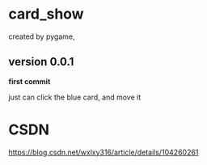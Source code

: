 # card_show
 created by pygame,

## version 0.0.1

__first commit__

just can click the blue card, and move it

# CSDN
https://blog.csdn.net/wxlxy316/article/details/104260261
